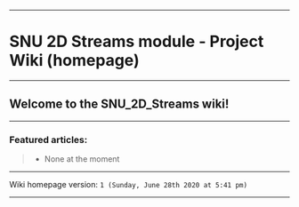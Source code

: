 
***

# SNU 2D Streams module - Project Wiki (homepage)

***

## Welcome to the SNU_2D_Streams wiki!

***

### Featured articles:

> * None at the moment

***

Wiki homepage version: `1 (Sunday, June 28th 2020 at 5:41 pm)`

***
